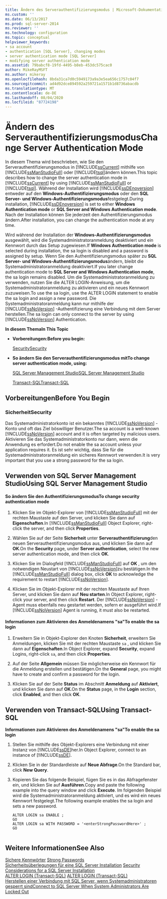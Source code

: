 ```yaml
---
title: Ändern des Serverauthentifizierungsmodus | Microsoft-Dokumentation
ms.custom: ''
ms.date: 06/13/2017
ms.prod: sql-server-2014
ms.reviewer: ''
ms.technology: configuration
ms.topic: conceptual
helpviewer_keywords:
- sa account
- authentication [SQL Server], changing modes
- server authentication mode [SQL Server]
- modifying server authentication mode
ms.assetid: 79babcf8-19fd-4495-b8eb-453dc575cac0
author: MikeRayMSFT
ms.author: mikeray
ms.openlocfilehash: 8bda31ca7d0c5949173a9a3e5ea656c1757c04f7
ms.sourcegitcommit: ad4d92dce894592a259721a1571b1d8736abacdb
ms.translationtype: MT
ms.contentlocale: de-DE
ms.lasthandoff: 08/04/2020
ms.locfileid: "87724198"
---
```

# <a name="change-server-authentication-mode"></a><span data-ttu-id="9684e-102">Ändern des Serverauthentifizierungsmodus</span><span class="sxs-lookup"><span data-stu-id="9684e-102">Change Server Authentication Mode</span></span>
  <span data-ttu-id="9684e-103">In diesem Thema wird beschrieben, wie Sie den Serverauthentifizierungsmodus in [!INCLUDE[ssCurrent](../../includes/sscurrent-md.md)] mithilfe von [!INCLUDE[ssManStudioFull](../../includes/ssmanstudiofull-md.md)] oder [!INCLUDE[tsql](../../includes/tsql-md.md)]ändern können.</span><span class="sxs-lookup"><span data-stu-id="9684e-103">This topic describes how to change the server authentication mode in [!INCLUDE[ssCurrent](../../includes/sscurrent-md.md)] by using [!INCLUDE[ssManStudioFull](../../includes/ssmanstudiofull-md.md)] or [!INCLUDE[tsql](../../includes/tsql-md.md)].</span></span> <span data-ttu-id="9684e-104">Während der Installation wird [!INCLUDE[ssDEnoversion](../../includes/ssdenoversion-md.md)] entweder auf den **Windows-Authentifizierungsmodus** oder den **SQL Server- und Windows-Authentifizierungsmodus**festgelegt.</span><span class="sxs-lookup"><span data-stu-id="9684e-104">During installation, [!INCLUDE[ssDEnoversion](../../includes/ssdenoversion-md.md)] is set to either **Windows Authentication mode** or **SQL Server and Windows Authentication mode**.</span></span> <span data-ttu-id="9684e-105">Nach der Installation können Sie jederzeit den Authentifizierungsmodus ändern.</span><span class="sxs-lookup"><span data-stu-id="9684e-105">After installation, you can change the authentication mode at any time.</span></span>  
  
 <span data-ttu-id="9684e-106">Wird während der Installation der **Windows-Authentifizierungsmodus** ausgewählt, wird die Systemadministratoranmeldung deaktiviert und ein Kennwort durch das Setup zugewiesen.</span><span class="sxs-lookup"><span data-stu-id="9684e-106">If **Windows Authentication mode** is selected during installation, the sa login is disabled and a password is assigned by setup.</span></span> <span data-ttu-id="9684e-107">Wenn Sie den Authentifizierungsmodus später zu **SQL Server- und Windows-Authentifizierungsmodus**ändern, bleibt die Systemadministratoranmeldung deaktiviert.</span><span class="sxs-lookup"><span data-stu-id="9684e-107">If you later change authentication mode to **SQL Server and Windows Authentication mode**, the sa login remains disabled.</span></span> <span data-ttu-id="9684e-108">Um die Systemadministratoranmeldung zu verwenden, nutzen Sie die ALTER LOGIN-Anweisung, um die Systemadministratoranmeldung zu aktivieren und ein neues Kennwort zuzuweisen.</span><span class="sxs-lookup"><span data-stu-id="9684e-108">To use the sa login, use the ALTER LOGIN statement to enable the sa login and assign a new password.</span></span> <span data-ttu-id="9684e-109">Die Systemadministratoranmeldung kann nur mithilfe der [!INCLUDE[ssNoVersion](../../includes/ssnoversion-md.md)] -Authentifizierung eine Verbindung mit dem Server herstellen.</span><span class="sxs-lookup"><span data-stu-id="9684e-109">The sa login can only connect to the server by using [!INCLUDE[ssNoVersion](../../includes/ssnoversion-md.md)] Authentication.</span></span>  
  
 <span data-ttu-id="9684e-110">**In diesem Thema**</span><span class="sxs-lookup"><span data-stu-id="9684e-110">**In This Topic**</span></span>  
  
-   <span data-ttu-id="9684e-111">**Vorbereitungen:**</span><span class="sxs-lookup"><span data-stu-id="9684e-111">**Before you begin:**</span></span>  
  
     [<span data-ttu-id="9684e-112">Security</span><span class="sxs-lookup"><span data-stu-id="9684e-112">Security</span></span>](#Security)  
  
-   <span data-ttu-id="9684e-113">**So ändern Sie den Serverauthentifizierungsmodus mit**</span><span class="sxs-lookup"><span data-stu-id="9684e-113">**To change server authentication mode, using:**</span></span>  
  
     [<span data-ttu-id="9684e-114">SQL Server Management Studio</span><span class="sxs-lookup"><span data-stu-id="9684e-114">SQL Server Management Studio</span></span>](#SSMSProcedure)  
  
     [<span data-ttu-id="9684e-115">Transact-SQL</span><span class="sxs-lookup"><span data-stu-id="9684e-115">Transact-SQL</span></span>](#TsqlProcedure)  
  
##  <a name="before-you-begin"></a><a name="BeforeYouBegin"></a> <span data-ttu-id="9684e-116">Vorbereitungen</span><span class="sxs-lookup"><span data-stu-id="9684e-116">Before You Begin</span></span>  
  
###  <a name="security"></a><a name="Security"></a> <span data-ttu-id="9684e-117">Sicherheit</span><span class="sxs-lookup"><span data-stu-id="9684e-117">Security</span></span>  
 <span data-ttu-id="9684e-118">Das Systemadministratorkonto ist ein bekanntes [!INCLUDE[ssNoVersion](../../includes/ssnoversion-md.md)] -Konto und oft das Ziel böswilliger Benutzer.</span><span class="sxs-lookup"><span data-stu-id="9684e-118">The sa account is a well-known [!INCLUDE[ssNoVersion](../../includes/ssnoversion-md.md)] account and it is often targeted by malicious users.</span></span> <span data-ttu-id="9684e-119">Aktivieren Sie das Systemadministratorkonto nur dann, wenn die Anwendung es erfordert.</span><span class="sxs-lookup"><span data-stu-id="9684e-119">Do not enable the sa account unless your application requires it.</span></span> <span data-ttu-id="9684e-120">Es ist sehr wichtig, dass Sie für die Systemadministratoranmeldung ein sicheres Kennwort verwenden.</span><span class="sxs-lookup"><span data-stu-id="9684e-120">It is very important that you use a strong password for the sa login.</span></span>  
  
##  <a name="using-sql-server-management-studio"></a><a name="SSMSProcedure"></a> <span data-ttu-id="9684e-121">Verwenden von SQL Server Management Studio</span><span class="sxs-lookup"><span data-stu-id="9684e-121">Using SQL Server Management Studio</span></span>  
  
#### <a name="to-change-security-authentication-mode"></a><span data-ttu-id="9684e-122">So ändern Sie den Authentifizierungsmodus</span><span class="sxs-lookup"><span data-stu-id="9684e-122">To change security authentication mode</span></span>  
  
1.  <span data-ttu-id="9684e-123">Klicken Sie im Objekt-Explorer von [!INCLUDE[ssManStudioFull](../../includes/ssmanstudiofull-md.md)] mit der rechten Maustaste auf den Server, und klicken Sie dann auf **Eigenschaften**.</span><span class="sxs-lookup"><span data-stu-id="9684e-123">In [!INCLUDE[ssManStudioFull](../../includes/ssmanstudiofull-md.md)] Object Explorer, right-click the server, and then click **Properties**.</span></span>  
  
2.  <span data-ttu-id="9684e-124">Wählen Sie auf der Seite **Sicherheit** unter **Serverauthentifizierung**den neuen Serverauthentifizierungsmodus aus, und klicken Sie dann auf **OK**.</span><span class="sxs-lookup"><span data-stu-id="9684e-124">On the **Security** page, under **Server authentication**, select the new server authentication mode, and then click **OK**.</span></span>  
  
3.  <span data-ttu-id="9684e-125">Klicken Sie im Dialogfeld [!INCLUDE[ssManStudioFull](../../includes/ssmanstudiofull-md.md)] auf **OK** , um den notwendigen Neustart von [!INCLUDE[ssNoVersion](../../includes/ssnoversion-md.md)]zu bestätigen.</span><span class="sxs-lookup"><span data-stu-id="9684e-125">In the [!INCLUDE[ssManStudioFull](../../includes/ssmanstudiofull-md.md)] dialog box, click **OK** to acknowledge the requirement to restart [!INCLUDE[ssNoVersion](../../includes/ssnoversion-md.md)].</span></span>  
  
4.  <span data-ttu-id="9684e-126">Klicken Sie im Objekt-Explorer mit der rechten Maustaste auf Ihren Server, und klicken Sie dann auf **Neu starten**.</span><span class="sxs-lookup"><span data-stu-id="9684e-126">In Object Explorer, right-click your server, and then click **Restart**.</span></span> <span data-ttu-id="9684e-127">Der [!INCLUDE[ssNoVersion](../../includes/ssnoversion-md.md)] -Agent muss ebenfalls neu gestartet werden, sofern er ausgeführt wird.</span><span class="sxs-lookup"><span data-stu-id="9684e-127">If [!INCLUDE[ssNoVersion](../../includes/ssnoversion-md.md)] Agent is running, it must also be restarted.</span></span>  
  
#### <a name="to-enable-the-sa-login"></a><span data-ttu-id="9684e-128">Informationen zum Aktivieren des Anmeldenamens "sa"</span><span class="sxs-lookup"><span data-stu-id="9684e-128">To enable the sa login</span></span>  
  
1.  <span data-ttu-id="9684e-129">Erweitern Sie in Objekt-Explorer den Knoten **Sicherheit**, erweitern Sie Anmeldungen, klicken Sie mit der rechten Maustaste `sa` , und klicken Sie dann auf **Eigenschaften**.</span><span class="sxs-lookup"><span data-stu-id="9684e-129">In Object Explorer, expand **Security**, expand Logins, right-click `sa`, and then click **Properties**.</span></span>  
  
2.  <span data-ttu-id="9684e-130">Auf der Seite **Allgemein** müssen Sie möglicherweise ein Kennwort für die Anmeldung erstellen und bestätigen.</span><span class="sxs-lookup"><span data-stu-id="9684e-130">On the **General** page, you might have to create and confirm a password for the  login.</span></span>  
  
3.  <span data-ttu-id="9684e-131">Klicken Sie auf der Seite **Status** im Abschnitt **Anmeldung** auf **Aktiviert**, und klicken Sie dann auf **OK**.</span><span class="sxs-lookup"><span data-stu-id="9684e-131">On the **Status** page, in the **Login** section, click **Enabled**, and then click **OK**.</span></span>  
  
##  <a name="using-transact-sql"></a><a name="TsqlProcedure"></a> <span data-ttu-id="9684e-132">Verwenden von Transact-SQL</span><span class="sxs-lookup"><span data-stu-id="9684e-132">Using Transact-SQL</span></span>  
 <span data-ttu-id="9684e-133">**Informationen zum Aktivieren des Anmeldenamens "sa"**</span><span class="sxs-lookup"><span data-stu-id="9684e-133">**To enable the sa login**</span></span>  
  
1.  <span data-ttu-id="9684e-134">Stellen Sie mithilfe des Objekt-Explorers eine Verbindung mit einer Instanz von [!INCLUDE[ssDE](../../includes/ssde-md.md)]her.</span><span class="sxs-lookup"><span data-stu-id="9684e-134">In Object Explorer, connect to an instance of [!INCLUDE[ssDE](../../includes/ssde-md.md)].</span></span>  
  
2.  <span data-ttu-id="9684e-135">Klicken Sie in der Standardleiste auf **Neue Abfrage**.</span><span class="sxs-lookup"><span data-stu-id="9684e-135">On the Standard bar, click **New Query**.</span></span>  
  
3.  <span data-ttu-id="9684e-136">Kopieren Sie das folgende Beispiel, fügen Sie es in das Abfragefenster ein, und klicken Sie auf **Ausführen**.</span><span class="sxs-lookup"><span data-stu-id="9684e-136">Copy and paste the following example into the query window and click **Execute**.</span></span> <span data-ttu-id="9684e-137">Im folgenden Beispiel wird die Systemadministratoranmeldung aktiviert, und es wird ein neues Kennwort festgelegt.</span><span class="sxs-lookup"><span data-stu-id="9684e-137">The following example enables the sa login and sets a new password.</span></span>  
  
    ```  
    ALTER LOGIN sa ENABLE ;  
    GO  
    ALTER LOGIN sa WITH PASSWORD = '<enterStrongPasswordHere>' ;  
    GO  
  
    ```  
  
## <a name="see-also"></a><span data-ttu-id="9684e-138">Weitere Informationen</span><span class="sxs-lookup"><span data-stu-id="9684e-138">See Also</span></span>  
 <span data-ttu-id="9684e-139">[Sichere Kennwörter](../../relational-databases/security/strong-passwords.md) </span><span class="sxs-lookup"><span data-stu-id="9684e-139">[Strong Passwords](../../relational-databases/security/strong-passwords.md) </span></span>  
 <span data-ttu-id="9684e-140">[Sicherheitsüberlegungen für eine SQL Server Installation](../../sql-server/install/security-considerations-for-a-sql-server-installation.md) </span><span class="sxs-lookup"><span data-stu-id="9684e-140">[Security Considerations for a SQL Server Installation](../../sql-server/install/security-considerations-for-a-sql-server-installation.md) </span></span>  
 <span data-ttu-id="9684e-141">[ALTER LOGIN &#40;Transact-SQL&#41;](/sql/t-sql/statements/alter-login-transact-sql) </span><span class="sxs-lookup"><span data-stu-id="9684e-141">[ALTER LOGIN &#40;Transact-SQL&#41;](/sql/t-sql/statements/alter-login-transact-sql) </span></span>  
 [<span data-ttu-id="9684e-142">Herstellen einer Verbindung mit SQL Server, wenn Systemadministratoren gesperrt sind</span><span class="sxs-lookup"><span data-stu-id="9684e-142">Connect to SQL Server When System Administrators Are Locked Out</span></span>](connect-to-sql-server-when-system-administrators-are-locked-out.md)  
  
  
